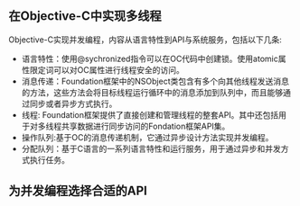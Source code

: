 ## 在Objective-C中实现多线程
Objective-C实现并发编程，内容从语言特性到API与系统服务，包括以下几条:
* 语言特性：使用@sychronized指令可以在OC代码中创建锁。使用atomic属性限定词可以对OC属性进行线程安全的访问。
* 消息传递：Foundation框架中的NSObject类包含有多个向其他线程发送消息的方法，这些方法会将目标线程运行循环中的消息添加到队列中，而且能够通过同步或者异步方式执行。
* 线程: Foundation框架提供了直接创建和管理线程的整套API。其中还包括用于对多线程共享数据进行同步访问的Fondation框架API集。
* 操作队列:基于OC的消息传递机制，它通过异步设计方法实现并发编程。
* 分配队列：基于C语言的一系列语言特性和运行服务，用于通过异步和并发方式执行任务。

## 为并发编程选择合适的API



